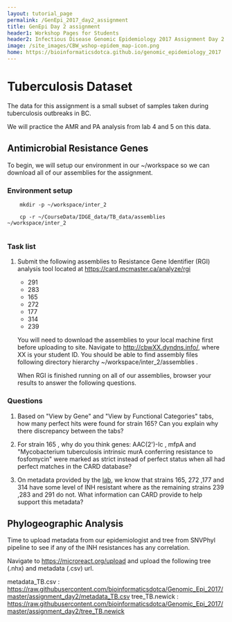 ```yaml
---
layout: tutorial_page
permalink: /GenEpi_2017_day2_assignment
title: GenEpi Day 2 assignment
header1: Workshop Pages for Students
header2: Infectious Disease Genomic Epidemiology 2017 Assignment Day 2
image: /site_images/CBW_wshop-epidem_map-icon.png
home: https://bioinformaticsdotca.github.io/genomic_epidemiology_2017
---
```


<a name="tb"></a>
# Tuberculosis Dataset

The data for this assignment is a small subset of samples taken during tuberculosis outbreaks in BC.

We will practice the AMR and PA analysis from lab 4 and 5 on this data.

## Antimicrobial Resistance Genes 

To begin, we will setup our environment in our ~/workspace so we can download all of our assemblies for the assignment.

### Environment setup


```
    mkdir -p ~/workspace/inter_2
    
    cp -r ~/CourseData/IDGE_data/TB_data/assemblies ~/workspace/inter_2
    
```

### Task list

1. Submit the following assemblies to Resistance Gene Identifier (RGI) analysis tool located at https://card.mcmaster.ca/analyze/rgi 
   - 291
   - 283
   - 165
   - 272
   - 177
   - 314
   - 239
   
   You will need to download the assemblies to your local machine first before uploading to site. Navigate to http://cbwXX.dyndns.info/, where XX is your student ID. You should be able to find assembly files following directory hierarchy ~/workspace/inter_2/assemblies .
   
   
   When RGI is finished running on all of our assemblies, browser your results to answer the following questions.



### Questions


1. Based on "View by Gene" and "View by Functional Categories"  tabs, how many perfect hits were found for strain 165? Can you explain why there discrepancy between the tabs?
   
2.  For strain 165 , why do you think genes: AAC(2')-Ic , mfpA and "Mycobacterium tuberculosis intrinsic murA conferring resistance to fosfomycin" were marked as strict instead of perfect status when all had perfect matches in the CARD database?
3.  On metadata provided by the [lab](https://github.com/bioinformaticsdotca/Genomic_Epi_2017/blob/master/assignment_day1/tb_fake_provenance.tsv), we know that strains 165, 272 ,177 and 314 have some level of INH resistant where as the remaining strains 239 ,283 and 291 do not. What information can CARD provide to help support this metadata?


## Phylogeographic Analysis

Time to upload metadata from our epidemiologist and tree from SNVPhyl pipeline to see if any of the INH resistances has any correlation.

Navigate to https://microreact.org/upload and upload the following tree (.nhx) and metadata (.csv) url.

metadata_TB.csv : https://raw.githubusercontent.com/bioinformaticsdotca/Genomic_Epi_2017/master/assignment_day2/metadata_TB.csv
tree_TB.newick  : https://raw.githubusercontent.com/bioinformaticsdotca/Genomic_Epi_2017/master/assignment_day2/tree_TB.newick
